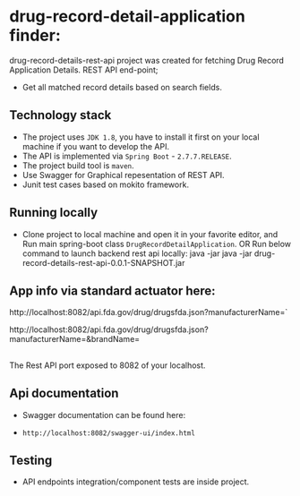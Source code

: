 # drug-record-detail-application finder:

drug-record-details-rest-api project was created for fetching Drug Record Application Details. REST API end-point;  
- Get all matched record details based on search fields. 

## Technology stack
* The project uses `JDK 1.8`, you have to install it first on your local machine if you want to develop the API.
* The API is implemented via `Spring Boot` - `2.7.7.RELEASE`.
* The project build tool is `maven`.
* Use Swagger for Graphical repesentation of REST API. 
* Junit test cases based on mokito framework.

## Running locally
* Clone project to local machine and open it in your favorite editor, and Run main spring-boot class `DrugRecordDetailApplication`.
OR
Run below command to launch backend rest api locally:
java -jar java -jar drug-record-details-rest-api-0.0.1-SNAPSHOT.jar

## App info via standard actuator here: 
http://localhost:8082/api.fda.gov/drug/drugsfda.json?manufacturerName=`

http://localhost:8082/api.fda.gov/drug/drugsfda.json?manufacturerName=&brandName=

##
The Rest API port exposed to 8082 of your localhost.

##  Api documentation 
* Swagger documentation can be found here:
- `http://localhost:8082/swagger-ui/index.html`

## Testing
* API endpoints integration/component tests are inside project.

